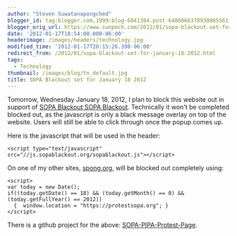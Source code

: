 ```yaml
---
author: "Steven Suwatanapongched"
blogger_id: tag:blogger.com,1999:blog-6841384.post-6486066378930805561
blogger_orig_url: https://www.sunpech.com/2012/01/sopa-blackout-set-for-january-18-2012.html
date: '2012-01-17T18:54:00.000-06:00'
headerimage: /images/headers/technology.jpg
modified_time: '2012-01-17T20:15:26.398-06:00'
redirect_from: /2012/01/sopa-blackout-set-for-january-18-2012.html
tags:
  - Technology
thumbnail: /images/blog/tn_default.jpg
title: SOPA Blackout set for January 18 2012
---
```



Tomorrow, Wednesday January 18, 2012, I plan to block this website out in support of [SOPA Blackout
SOPA Blackout](https://sopablackout.org/). Technically it won't be completed blocked out, as the javascript is only a black message overlay on top of the website. Users will still be able to click through once the popup comes up.

Here is the javascript that will be used in the header:

```
<script type="text/javascript" src="//js.sopablackout.org/sopablackout.js"></script>
```

On one of my other sites, [spong.org](http://spong.org/), will be blocked out completely using:

```
<script> 
var today = new Date();
if((today.getDate() == 18) && (today.getMonth() == 0) && (today.getFullYear() == 2012)) 
  {  window.location = "https://protestsopa.org"; }
</script>
```

There is a github project for the above: [SOPA-PIPA-Protest-Page](https://github.com/SaraJo/SOPA-PIPA-Protest-Page).
